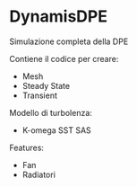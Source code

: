 # DynamisDPE
Simulazione completa della DPE 

Contiene il codice per creare:
   - Mesh
   - Steady State
   - Transient

Modello di turbolenza:
   - K-omega SST SAS
  
Features:
   - Fan
   - Radiatori
